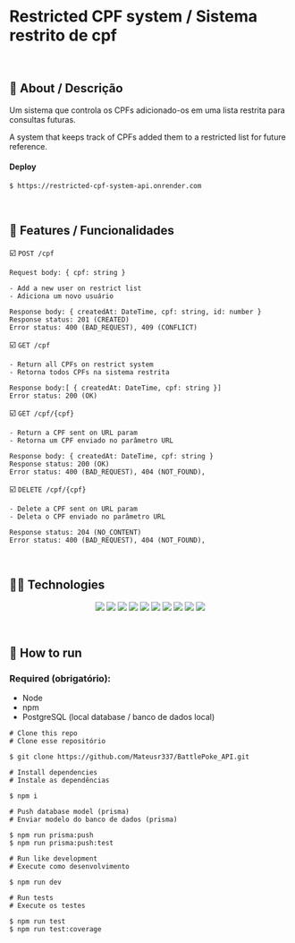 # Restricted CPF system / Sistema restrito de cpf

<br/>

## :link: About / Descrição

Um sistema que controla os CPFs adicionado-os em uma lista restrita para consultas futuras.

A system that keeps track of CPFs added them to a restricted list for future reference.

#### Deploy

```
$ https://restricted-cpf-system-api.onrender.com
```

<br/>

## :hammer: Features / Funcionalidades

:ballot_box_with_check: `POST /cpf`

```
Request body: { cpf: string }

- Add a new user on restrict list
- Adiciona um novo usuário

Response body: { createdAt: DateTime, cpf: string, id: number }
Response status: 201 (CREATED)
Error status: 400 (BAD_REQUEST), 409 (CONFLICT)
```

:ballot_box_with_check: `GET /cpf`

```
- Return all CPFs on restrict system
- Retorna todos CPFs na sistema restrita

Response body:[ { createdAt: DateTime, cpf: string }]
Error status: 200 (OK)
```

:ballot_box_with_check: `GET /cpf/{cpf}`

```
- Return a CPF sent on URL param
- Retorna um CPF enviado no parâmetro URL

Response body: { createdAt: DateTime, cpf: string }
Response status: 200 (OK)
Error status: 400 (BAD_REQUEST), 404 (NOT_FOUND),
```

:ballot_box_with_check: `DELETE /cpf/{cpf}`

```
- Delete a CPF sent on URL param
- Deleta o CPF enviado no parâmetro URL

Response status: 204 (NO_CONTENT)
Error status: 400 (BAD_REQUEST), 404 (NOT_FOUND),
```

<br/>

## :woman_technologist: Technologies

<p align="center">
  <img src="https://img.shields.io/badge/typescript-3178C6?style=for-the-badge&logo=typescript&logoColor=black" />
  <img src="https://img.shields.io/badge/node.js-339933?style=for-the-badge&logo=node.js&logoColor=ffffff"/>
  <img src="https://img.shields.io/badge/express-000000?style=for-the-badge&logo=express&logoColor=ffffff"/>
  <img src="https://img.shields.io/badge/jest-C21325?style=for-the-badge&logo=jest&logoColor=ffffff"/>
  <img src="https://img.shields.io/badge/postgresql-4169E1?style=for-the-badge&logo=postgresql&logoColor=ffffff"/>
  <img src="https://img.shields.io/badge/supertest-141526?style=for-the-badge&logo=jest&logoColor=ffffff"/>
  <img src="https://img.shields.io/badge/eslint-4B32C3?style=for-the-badge&logo=eslint&logoColor=ffffff"/>
  <img src="https://img.shields.io/badge/prettier-F7B93E?style=for-the-badge&logo=prettier&logoColor=000000"/>
  <img src="https://img.shields.io/badge/supabase-3ECF8E?style=for-the-badge&logo=supabase&logoColor=ffffff"/>
  <img src="https://img.shields.io/badge/render-46E3B7?style=for-the-badge&logo=render&logoColor=ffffff"/>
</p>

<br>

## :tada: How to run

### Required (obrigatório):

- Node
- npm
- PostgreSQL (local database / banco de dados local)

```
# Clone this repo
# Clone esse repositório

$ git clone https://github.com/Mateusr337/BattlePoke_API.git

# Install dependencies
# Instale as dependências

$ npm i

# Push database model (prisma)
# Enviar modelo do banco de dados (prisma)

$ npm run prisma:push
$ npm run prisma:push:test

# Run like development
# Execute como desenvolvimento

$ npm run dev

# Run tests
# Execute os testes

$ npm run test
$ npm run test:coverage
```

<br/>
